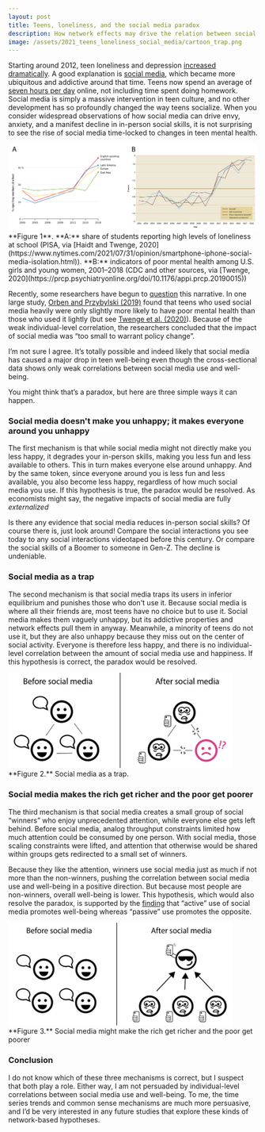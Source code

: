 ```yaml
---
layout: post
title: Teens, loneliness, and the social media paradox
description: How network effects may drive the relation between social media and teen mental health.
image: /assets/2021_teens_loneliness_social_media/cartoon_trap.png
---
```


Starting around 2012, teen loneliness and depression [increased dramatically](https://prcp.psychiatryonline.org/doi/10.1176/appi.prcp.20190015). A good explanation is [social media](https://www.nytimes.com/2021/07/31/opinion/smartphone-iphone-social-media-isolation.html), which became more ubiquitous and addictive around that time. Teens now spend an average of [seven hours per day](https://www.cnn.com/2019/10/29/health/common-sense-kids-media-use-report-wellness/index.html) online, not including time spent doing homework. Social media is simply a massive intervention in teen culture, and no other development has so profoundly changed the way teens socialize. When you consider widespread observations of how social media can drive envy, anxiety, and a manifest decline in in-person social skills, it is not surprising to see the rise of social media time-locked to changes in teen mental health.


<div class="wrapper">
  <img src='/assets/2021_teens_loneliness_social_media/trends.png' class="inner" style="position:relative border: #222 2px solid; max-width:100%;" >
  <div class="caption">**Figure 1**. **A:** share of students reporting high levels of loneliness at school (PISA, via [Haidt and Twenge, 2020](https://www.nytimes.com/2021/07/31/opinion/smartphone-iphone-social-media-isolation.html)). **B:** indicators of poor mental health among U.S. girls and young women, 2001–2018 (CDC and other sources, via [Twenge, 2020](https://prcp.psychiatryonline.org/doi/10.1176/appi.prcp.20190015))
  </div>
</div>

Recently, some researchers have begun to [question](https://www.nytimes.com/2020/01/17/technology/kids-smartphones-depression.html) this narrative. In one large study, [Orben and Przybylski (2019)](https://www.nature.com/articles/s41562-018-0506-1) found that teens who used social media heavily were only slightly more likely to have poor mental health than those who used it lightly (but see [Twenge et al. (2020)](https://www.nature.com/articles/s41562-020-0839-4.epdf?author_access_token=AMli-v_NVizlRHfiHJUs2NRgN0jAjWel9jnR3ZoTv0NyO6WHXhaam3zaljiEGjfZWSw5xRcCYPYjudNb4RKEc1H5eAeNLyrwNMcZ3q6A3hZiGMwJNpRy1HGyUwXOLDn2TDAS79zv5Lgv80kc2gm_6A%3D%3D)). Because of the weak individual-level correlation, the researchers concluded that the impact of social media was “too small to warrant policy change”.

I’m not sure I agree. It’s totally possible and indeed likely that social media has caused a major drop in teen well-being even though the cross-sectional data shows only weak correlations between social media use and well-being. 

You might think that’s a paradox, but here are three simple ways it can happen.

### Social media doesn't make you unhappy; it makes everyone around you unhappy
The first mechanism is that while social media might not directly make you less happy, it degrades your in-person skills, making you less fun and less available to others. This in turn makes everyone else around unhappy. And by the same token, since everyone around you is less fun and less available, you also become less happy, regardless of how much social media you use. If this hypothesis is true, the paradox would be resolved. As economists might say, the negative impacts of social media are fully *externalized*

Is there any evidence that social media reduces in-person social skills? Of course there is, just look around! Compare the social interactions you see today to any social interactions videotaped before this century. Or compare the social skills of a Boomer to someone in Gen-Z. The decline is undeniable.


### Social media as a trap
The second mechanism is that social media traps its users in inferior equilibrium and punishes those who don't use it. Because social media is where all their friends are, most teens have no choice but to use it. Social media makes them vaguely unhappy, but its addictive properties and network effects pull them in anyway. Meanwhile, a minority of teens do not use it, but they are also unhappy because they miss out on the center of social activity. Everyone is therefore less happy, and there is no individual-level correlation between the amount of social media use and happiness. If this hypothesis is correct, the paradox would be resolved.


<div class="wrapper">
  <img src='/assets/2021_teens_loneliness_social_media/cartoon_trap.png' class="inner" style="position:relative border: #222 2px solid; max-width:90%;" >
  <div class="caption">**Figure 2.** Social media as a trap.
  </div>
</div>

### Social media makes the rich get richer and the poor get poorer
The third mechanism is that social media creates a small group of social “winners” who enjoy unprecedented attention, while everyone else gets left behind. Before social media, analog throughput constraints limited how much attention could be consumed by one person. With social media, those scaling constraints were lifted, and attention that otherwise would be shared within groups gets redirected to a small set of winners. 

Because they like the attention, winners use social media just as much if not more than the non-winners, pushing the correlation between social media use and well-being in a positive direction. But because most people are non-winners, overall well-being is lower. This hypothesis, which would also resolve the paradox, is supported by the [finding](https://spssi.onlinelibrary.wiley.com/doi/10.1111/sipr.12033) that “active” use of social media promotes well-being whereas “passive” use promotes the opposite.


<div class="wrapper">
  <img src='/assets/2021_teens_loneliness_social_media/cartoon_rich.png' class="inner" style="position:relative border: #222 2px solid; max-width:90%;" >
  <div class="caption">**Figure 3.** Social media might make the rich get richer and the poor get poorer
  </div>
</div>


### Conclusion
I do not know which of these three mechanisms is correct, but I suspect that both play a role. Either way, I am not persuaded by individual-level correlations between social media use and well-being. To me, the time series trends and common sense mechanisms are much more persuasive, and I’d be very interested in any future studies that explore these kinds of network-based hypotheses.
